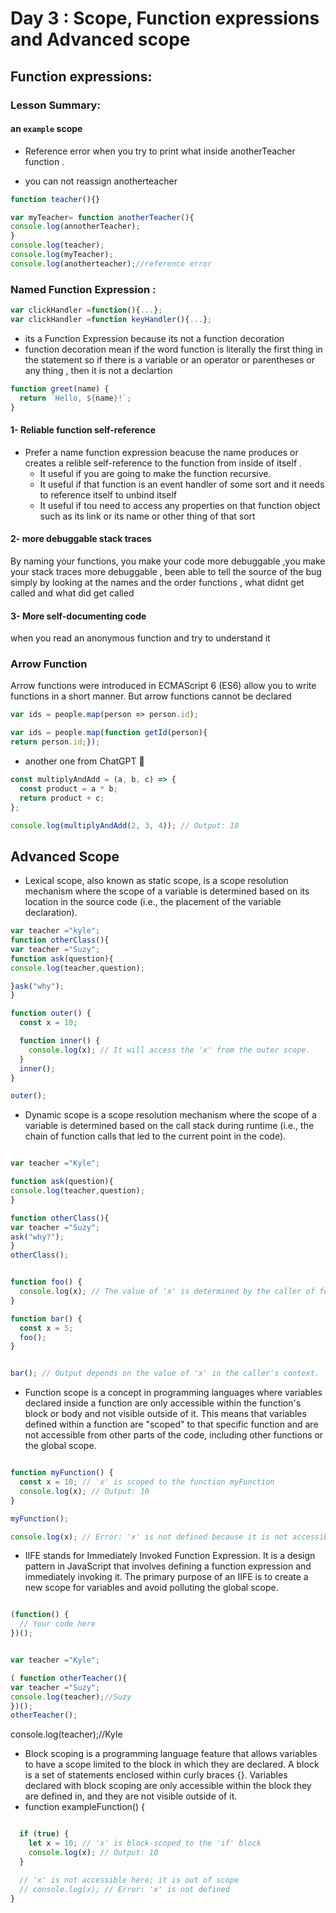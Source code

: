 # Day 3 : Scope, Function expressions and Advanced scope
## Function expressions: 
### Lesson Summary:
#### an `example` scope

- Reference error when you try to print what inside anotherTeacher function .

- you can not reassign anotherteacher 

```javascript
function teacher(){}

var myTeacher= function anotherTeacher(){
console.log(annotherTeacher);
}
console.log(teacher);
console.log(myTeacher);
console.log(anotherteacher);//reference error 
```
### Named Function Expression : 
```javascript
var clickHandler =function(){...};
var clickHandler =function keyHandler(){...};
```
- its a Function Expression because its not a function decoration
- function decoration mean if the word function is literally the first thing in the statement 
so if there is a variable or an operator or parentheses or any thing , then it is not a declartion
```javascript
function greet(name) {
  return `Hello, ${name}!`;
}

```
#### 1- Reliable function self-reference 
- Prefer a name function expression beacuse the name produces or creates a relible self-reference to the function from inside of itself .
   * It useful if you are going to make the function recursive.
   * It useful if that function is an event handler of some sort and it needs to reference itself to unbind itself
   * It useful if tou need to access any properties on that function object such as its link or its name or other thing of that sort 
#### 2- more debuggable stack traces
By naming your functions, you make your code more debuggable  ,you make your stack traces more debuggable , been able to tell the source of the bug simply by looking at the names and the order functions , what didnt get called and what did get called 

#### 3- More self-documenting code
when you read an anonymous function and try to understand it 

### Arrow Function 
Arrow functions were introduced in ECMAScript 6 (ES6) allow you to write functions in a short manner. But arrow functions cannot be declared

```javascript
var ids = people.map(person => person.id);

var ids = people.map(function getId(person){
return person.id;});
```
* another one from ChatGPT 

```javascript
const multiplyAndAdd = (a, b, c) => {
  const product = a * b;
  return product + c;
};

console.log(multiplyAndAdd(2, 3, 4)); // Output: 10

```
## Advanced Scope
 - Lexical scope, also known as static scope, is a scope resolution mechanism where the scope of a variable is determined based on its location in the source code (i.e., the placement of the variable declaration).
```javascript
var teacher ="kyle";
function otherClass(){
var teacher ="Suzy";
function ask(question){
console.log(teacher,question);

}ask("why");
}
```
```javascript
function outer() {
  const x = 10;

  function inner() {
    console.log(x); // It will access the 'x' from the outer scope.
  }
  inner();
}

outer();
```
- Dynamic scope is a scope resolution mechanism where the scope of a variable is determined based on the call stack during runtime (i.e., the chain of function calls that led to the current point in the code).
```javascript

var teacher ="Kyle";

function ask(question){
console.log(teacher,question);
}

function otherClass(){
var teacher ="Suzy";
ask("why?");
}
otherClass();
```
```javascript

function foo() {
  console.log(x); // The value of 'x' is determined by the caller of foo(), not where foo() is defined.
}

function bar() {
  const x = 5;
  foo();
}


bar(); // Output depends on the value of 'x' in the caller's context.
```
- Function scope is a concept in programming languages where variables declared inside a function are only accessible within the function's block or body and not visible outside of it. This means that variables defined within a function are "scoped" to that specific function and are not accessible from other parts of the code, including other functions or the global scope.
```javascript

function myFunction() {
  const x = 10; // 'x' is scoped to the function myFunction
  console.log(x); // Output: 10
}

myFunction();

console.log(x); // Error: 'x' is not defined because it is not accessible outside the function
```
- IIFE stands for Immediately Invoked Function Expression. It is a design pattern in JavaScript that involves defining a function expression and immediately invoking it. The primary purpose of an IIFE is to create a new scope for variables and avoid polluting the global scope.
```javascript

(function() {
  // Your code here
})();
```
```javascript

var teacher ="Kyle";

( function otherTeacher(){
var teacher ="Suzy";
console.log(teacher);//Suzy
})();
otherTeacher();
```
console.log(teacher);//Kyle
- Block scoping is a programming language feature that allows variables to have a scope limited to the block in which they are declared. A block is a set of statements enclosed within curly braces {}. Variables declared with block scoping are only accessible within the block they are defined in, and they are not visible outside of it.
- function exampleFunction() {

```javascript

  if (true) {
    let x = 10; // 'x' is block-scoped to the 'if' block
    console.log(x); // Output: 10
  }

  // 'x' is not accessible here; it is out of scope
  // console.log(x); // Error: 'x' is not defined
}
```
